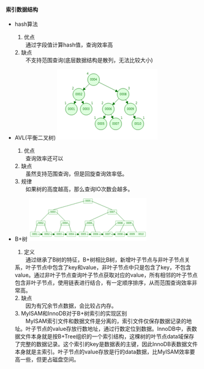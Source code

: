 #### 索引数据结构
* hash算法
  1. 优点
  <div style="text-indent:2em">通过字段值计算hash值，查询效率高</div>
  2. 缺点
  <div style="text-indent:2em">不支持范围查询(底层数据结构是散列，无法比较大小)</div>

* AVL(平衡二叉树)
![1266003523120660577](/images/database/Mysql/1266003523120660577.png)
  1. 优点
  <div style="text-indent:2em">查询效率还可以</div>
  2. 缺点
  <div style="text-indent:2em">虽然支持范围查询，但是回旋查询效率低。</div>
  3. 规律
  <div style="text-indent:2em">如果树的高度越高，那么查询IO次数会越多。</div>

* B+树
![1266003523330375715](/images/database/Mysql/1266003523330375715.png)
  1. 定义
  <div style="text-indent:2em"> 通过继承了B树的特征，B+树相比B树，新增叶子节点与非叶子节点关系，叶子节点中包含了key和value，非叶子节点中只是包含了key，不包含value。通过非叶子节点查询叶子节点获取对应的value，所有相邻的叶子节点包含非叶子节点，使用链表进行结合，有一定顺序排序，从而范围查询效率非常高。</div>
  2. 缺点
  <div style="text-indent:2em">因为有冗余节点数据，会比较占内存。</div>
  3. MyISAM和InnoDB对于B+树索引的实现区别
  <div style="text-indent:2em">MyISAM索引文件和数据文件是分离的，索引文件仅保存数据记录的地址。叶子节点的value存放行数地址，通过行数定位到数据。InnoDB中，表数据文件本身就是按B+Tree组织的一个索引结构，这棵树的叶节点data域保存了完整的数据记录。这个索引的key是数据表的主键，因此InnoDB表数据文件本身就是主索引。叶子节点的value存放是行的data数据，比MyISAM效率要高一些，但更占磁盘空间。</div>
